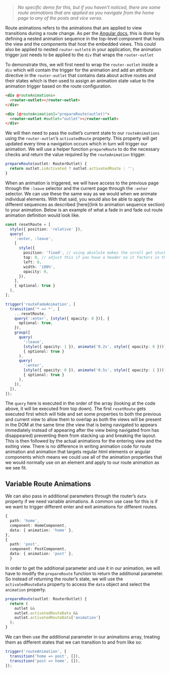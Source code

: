 > _No specific demo for this, but if you haven't noticed, there are some route animations that are applied as you navigate from the home page to any of the posts and vice versa._

Route animations refers to the animations that are applied to view transitions during a route change. As per the [Angular docs](https://angular.io/guide/route-animations), this is done by defining a nested animation sequence in the top-level component that hosts the view and the components that host the embedded views. This could also be applied to nested `router-outlet`s in your application, the animation trigger just needs to be applied to the `div` that wraps the `router-outlet`

To demonstrate this, we will first need to wrap the `router-outlet` inside a `div` which will contain the trigger for the animation and add an attribute directive in the `router-outlet` that contains data about active routes and their states which is then used to assign an animation state value to the animation trigger based on the route configuration.

```html
<div @routeAnimations>
  <router-outlet></router-outlet>
</div>
```

```html
<div [@routeAnimation]="prepareRoute(outlet)">
  <router-outlet #outlet="outlet"></router-outlet>
</div>
```

We will then need to pass the outlet’s current state to our `routeAnimations` using the `router-outlet`’s `activatedRoute` property. This property will get updated every time a navigation occurs which in turn will trigger our animation. We will use a helper function `prepareRoute` to do the necessary checks and return the value required by the `routeAnimation` trigger.

```ts
prepareRoute(outlet: RouterOutlet) {
  return outlet.isActivated ? outlet.activatedRoute : '';
}
```

When an animation is triggered, we will have access to the previous page through the `:leave` selector and the current page through the `:enter` selector. We can use these the same way as we would when we animate individual elements. With that said, you would also be able to apply the different sequences as described [here](link to animation sequence section) to your animation. Below is an example of what a fade in and fade out route animation definition would look like.

```ts
const resetRoute = [
  style({ position: 'relative' }),
  query(
    ':enter, :leave',
    [
      style({
        position: 'fixed', // using absolute makes the scroll get stuck in the previous page's scroll position on the new page
        top: 0, // adjust this if you have a header so it factors in the height and not cause the router outlet to jump as it animates
        left: 0,
        width: '100%',
        opacity: 0,
      }),
    ],
    { optional: true }
  ),
];
```

```ts
trigger('routeFadeAnimation', [
  transition('* => *', [
    ...resetRoute,
    query(':enter', [style({ opacity: 0 })], {
      optional: true,
    }),
    group([
      query(
        ':leave',
        [style({ opacity: 1 }), animate('0.2s', style({ opacity: 0 }))],
        { optional: true }
      ),
      query(
        ':enter',
        [style({ opacity: 0 }), animate('0.5s', style({ opacity: 1 }))],
        { optional: true }
      ),
    ]),
  ]),
]);
```

The `query` here is executed in the order of the array (looking at the code above, it will be executed from top down). The first `resetRoute` gets executed first which will hide and set some properties to both the previous and current view to allow them to overlap as both the views will be present in the DOM at the same time (the view that is being navigated to appears immediately instead of appearing after the view being navigated from has disappeared) preventing them from stacking up and breaking the layout. This is then followed by the actual animations for the entering view and the exiting view. There is no difference in writing animation code for route animation and animation that targets regular html elements or angular components which means we could use all of the animation properties that we would normally use on an element and apply to our route animation as we see fit.

## Variable Route Animations

We can also pass in additional parameters through the router’s `data` property if we need variable animations. A common use case for this is if we want to trigger different enter and exit animations for different routes.

```ts
{
  path: 'home',
  component: HomeComponent,
  data: { animation: 'home' },
},
{
  path: 'post',
  component: PostComponent,
  data: { animation: 'post' },
  }
```

In order to get the additional parameter and use it in our animation, we will have to modify the `prepareRoute` function to return the additional parameter. So instead of returning the router’s state, we will use the `activatedRouteData` property to access the `data` object and select the `animation` property.

```ts
prepareRoute(outlet: RouterOutlet) {
  return (
    outlet &&
    outlet.activatedRouteData &&
    outlet.activatedRouteData['animation']
  );
}
```

We can then use the additional parameter in our animations array, treating them as different states that we can transition to and from like so:

```ts
trigger('routeAnimation', [
  transition('home => post', []),
  transition('post => home', []),
]);
```
